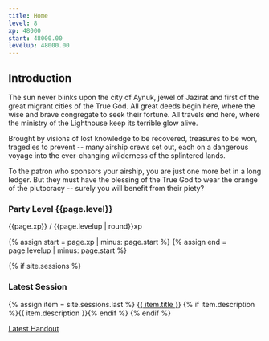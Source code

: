 ```yaml
---
title: Home
level: 8
xp: 48000
start: 48000.00
levelup: 48000.00
---
```


## Introduction

The sun never blinks upon the city of Aynuk, jewel of Jazirat and first of the great migrant cities of the True God. All great deeds begin here, where the wise and brave congregate to seek their fortune. All travels end here, where the ministry of the Lighthouse keep its terrible glow alive.

Brought by visions of lost knowledge to be recovered, treasures to be won, tragedies to prevent -- many airship crews set out, each on a dangerous voyage into the ever-changing wilderness of the splintered lands.

To the patron who sponsors your airship, you are just one more bet in a long ledger. But they must have the blessing of the True God to wear the orange of the plutocracy -- surely you will benefit from their piety?

### Party Level {{page.level}}
{{page.xp}} / {{page.levelup | round}}xp
<div class="progress">
    {% assign start = page.xp | minus: page.start %}
    {% assign end = page.levelup | minus: page.start %}
    <span style="width: {{start | divided_by: end | times: 100}}%"></span>
</div>

{% if site.sessions %}
### Latest Session
{% assign item = site.sessions.last %}
<a href="{{ item.url }}">{{ item.title }}</a>
{% if item.description %}<span class="description">{{ item.description }}</span>{% endif %}
{% endif %}

<a href="{{ '/assets/' | append: 'csd2.pdf' | relative_url }}">Latest Handout</a>
